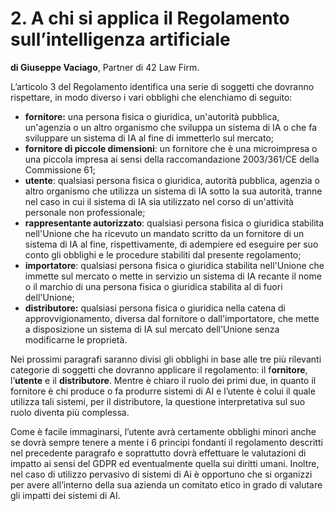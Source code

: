 # 2. A chi si applica il Regolamento sull’intelligenza artificiale
**di Giuseppe Vaciago**, Partner di 42 Law Firm.

L’articolo 3 del Regolamento identifica una serie di soggetti che dovranno rispettare, in modo diverso i vari obblighi che elenchiamo di seguito:

* **fornitore:** una persona fisica o giuridica, un'autorità pubblica, un'agenzia o un altro organismo che sviluppa un sistema di IA o che fa sviluppare un sistema di IA al fine di immetterlo sul mercato;
* **fornitore di piccole dimensioni**: un fornitore che è una microimpresa o una piccola impresa ai sensi della raccomandazione 2003/361/CE della Commissione 61;
* **utente**: qualsiasi persona fisica o giuridica, autorità pubblica, agenzia o altro organismo che utilizza un sistema di IA sotto la sua autorità, tranne nel caso in cui il sistema di IA sia utilizzato nel corso di un'attività personale non professionale;
* **rappresentante autorizzato**: qualsiasi persona fisica o giuridica stabilita nell'Unione che ha ricevuto un mandato scritto da un fornitore di un sistema di IA al fine, rispettivamente, di adempiere ed eseguire per suo conto gli obblighi e le procedure stabiliti dal presente regolamento;
* **importatore**: qualsiasi persona fisica o giuridica stabilita nell'Unione che immette sul mercato o mette in servizio un sistema di IA recante il nome o il marchio di una persona fisica o giuridica stabilita al di fuori dell'Unione;
* **distributore:** qualsiasi persona fisica o giuridica nella catena di approvvigionamento, diversa dal fornitore o dall'importatore, che mette a disposizione un sistema di IA sul mercato dell'Unione senza modificarne le proprietà.

Nei prossimi paragrafi saranno divisi gli obblighi in base alle tre più rilevanti categorie di soggetti che dovranno applicare il regolamento: il f**ornitore**, l’**utente** e il **distributore**. Mentre è chiaro il ruolo dei primi due, in quanto il fornitore è chi produce o fa produrre sistemi di AI e l’utente è colui il quale utilizza tali sistemi, per il distributore, la questione interpretativa sul suo ruolo diventa più complessa.

Come è facile immaginarsi, l’utente avrà certamente obblighi minori anche se dovrà sempre tenere a mente i 6 principi fondanti il regolamento descritti nel precedente paragrafo e soprattutto dovrà effettuare le valutazioni di impatto ai sensi del GDPR ed eventualmente quella sui diritti umani. Inoltre, nel caso di utilizzo pervasivo di sistemi di Ai è opportuno che si organizzi per avere all’interno della sua azienda un comitato etico in grado di valutare gli impatti dei sistemi di AI.